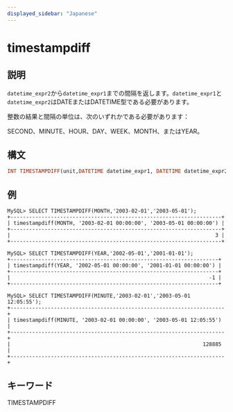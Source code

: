 ```yaml
---
displayed_sidebar: "Japanese"
---
```


# timestampdiff

## 説明

`datetime_expr2`から`datetime_expr1`までの間隔を返します。`datetime_expr1`と`datetime_expr2`はDATEまたはDATETIME型である必要があります。

整数の結果と間隔の単位は、次のいずれかである必要があります：

SECOND、MINUTE、HOUR、DAY、WEEK、MONTH、またはYEAR。

## 構文

```Haskell
INT TIMESTAMPDIFF(unit,DATETIME datetime_expr1, DATETIME datetime_expr2)
```

## 例

```plain text
MySQL> SELECT TIMESTAMPDIFF(MONTH,'2003-02-01','2003-05-01');
+--------------------------------------------------------------------+
| timestampdiff(MONTH, '2003-02-01 00:00:00', '2003-05-01 00:00:00') |
+--------------------------------------------------------------------+
|                                                                  3 |
+--------------------------------------------------------------------+

MySQL> SELECT TIMESTAMPDIFF(YEAR,'2002-05-01','2001-01-01');
+-------------------------------------------------------------------+
| timestampdiff(YEAR, '2002-05-01 00:00:00', '2001-01-01 00:00:00') |
+-------------------------------------------------------------------+
|                                                                -1 |
+-------------------------------------------------------------------+

MySQL> SELECT TIMESTAMPDIFF(MINUTE,'2003-02-01','2003-05-01 12:05:55');
+---------------------------------------------------------------------+
| timestampdiff(MINUTE, '2003-02-01 00:00:00', '2003-05-01 12:05:55') |
+---------------------------------------------------------------------+
|                                                              128885 |
+---------------------------------------------------------------------+

```

## キーワード

TIMESTAMPDIFF
